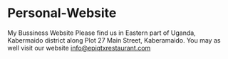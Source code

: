 # Personal-Website
My Bussiness Website
Please find us in Eastern part of Uganda, 
Kabermaido district along Plot 27 Main Street, 
Kaberamaido. You may as well visit our website info@epiqtxrestaurant.com

